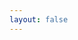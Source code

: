 ```yaml
---
layout: false
---
```


<script setup>
import { ref, onMounted } from 'vue';
import { createApp } from 'whyframe:app';
import '@milesight/responsive-style';
import { trackColorScheme } from './utils';

const el = ref();

onMounted(() => {
  trackColorScheme();
  createApp(el.value);
})
</script>

<!-- empty file to keep vitepress happy. -->
<div id="vp-app" class="frame-default" ref="el"></div>

<style lang="scss" scoped>
.frame-default {
  position: relative;
}

.frame-default :deep() {
  /**********  Atomic classes **********/
  .border-soft {
    border: 1px solid var(--vp-c-divider);
  }

  .border-brand {
    border: 1px solid var(--vp-c-brand-3);
  }

  .bg-soft {
    background-color: var(--vp-c-brand-soft);
  }

  .bg-gray {
    background-color: var(--vp-c-gray-soft);
  }

  .rounded-soft {
    border-radius: 0.25rem;
  }

  /**********  Demo Block **********/
  @mixin demo-block {
    border: 1px solid var(--vp-c-brand-3);
    background-color: var(--vp-c-brand-soft);
  }

  .demo-bps > div,
  .demo-columns [class*="col"],
  .demo-grid > div,
  .demo-grid [class*="g-col"],
  .demo-gutters [class^="col"] > div,
  .demo-gutters-tight [class*="col-"],
  .demo-display > div,
  .demo-flex > div,
  .demo-flex-nest > div > div,
  .demo-float > div,
  .demo-spacing > div {
    @include demo-block;
  }

  .demo-object-fit > img {
    display: inline-block;
    width: 120px;
    height: 120px;
    @include demo-block;
  }

  .demo-ratio > div {
    display: inline-block;
    width: 120px;
    margin-right: 0.5rem;

    > div {
      display: flex;
      align-items: center;
      justify-content: center;
      @include demo-block;
    }
  }
}
</style>
